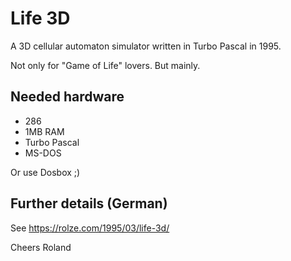 # Life 3D

A 3D cellular automaton simulator written in Turbo Pascal in 1995.

Not only for "Game of Life" lovers.
But mainly.


## Needed hardware

* 286
* 1MB RAM
* Turbo Pascal
* MS-DOS

Or use Dosbox ;)


## Further details (German)

See https://rolze.com/1995/03/life-3d/



Cheers
Roland
